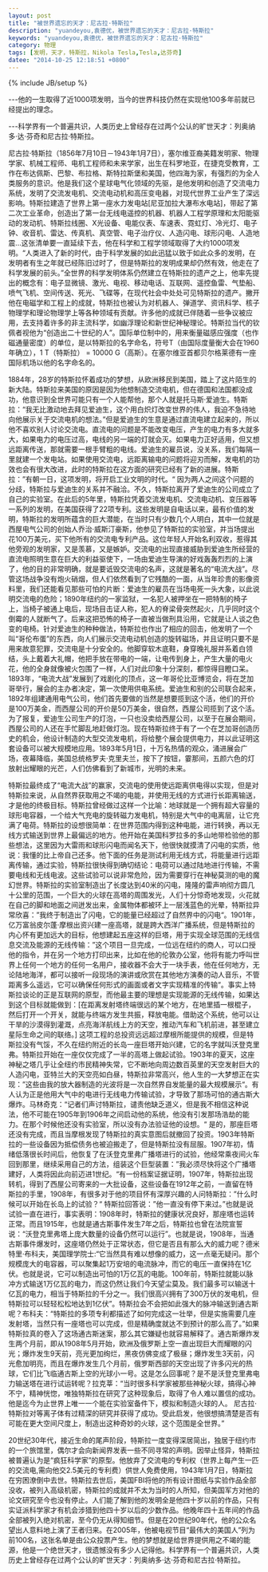 ```yaml
---
layout: post
title: "被世界遗忘的天才：尼古拉·特斯拉"
description: "yuandeyou,袁德优，被世界遗忘的天才：尼古拉·特斯拉"
keywords: "yuandeyou,袁德优，被世界遗忘的天才：尼古拉·特斯拉"
category: 物理
tags: [发明，天才，特斯拉，Nikola Tesla,Tesla,达芬奇]
datee: "2014-10-25 12:18:51 +0800"
---
```

{% include JB/setup %}

---他的一生取得了近1000项发明，当今的世界科技仍然在实现他100多年前就已经提出的理念。

---科学界有一个普遍共识，人类历史上曾经存在过两个公认的旷世天才：列奥纳多·达·芬奇和尼古拉·特斯拉。

<!-- more -->

尼古拉·特斯拉（1856年7月10日－1943年1月7日），塞尔维亚裔美籍发明家、物理学家、机械工程师、电机工程师和未来学家，出生在科罗地亚，在捷克受教育，工作在布达佩斯、巴黎、布拉格、斯特拉斯堡和美国，他四海为家，有强烈的为全人类服务的意识。他是我们这个星球电气化领域的先驱，是他发明和创造了交流电力系统，发明了交流发电机、交流电动机和高压变电器，对现代世界工业产生了深远影响。特斯拉建造了世界上第一座水力发电站[尼亚加拉大瀑布水电站]，带起了第二次工业革命，创造出了第一台无线电遥控的机器、机器人工程学原理和太阳能驱动的发动机、特斯拉线圈、X光设备、电能仪表、车速表、霓虹灯、冷光灯、电子钟、收音机、雷达、传真机、真空管、电子治疗仪、人造闪电、球形闪电、人造地震...这张清单要一直延续下去，他在科学和工程学领域取得了大约1000项发明。“人类进入了新的时代，由于科学发展的如此迅猛以致于如此众多的发明，在发明者有生之年就已经陈旧过时了，但是特斯拉的发明成果却仍然有效，他走在了科学发展的前头。”全世界的科学发明体系仍然建立在特斯拉的遗产之上，他率先提出的概念有：电子显微镜、激光、电视、移动电话、互联网、遥控鱼雷、气垫船、喷气飞机、空间传送、死光、飞碟等，在现代社会中处处可见特斯拉的遗产。撇开他在电磁学和工程上的成就，特斯拉也被认为对机器人、弹道学、资讯科学、核子物理学和理论物理学上等各种领域有贡献。许多他的成就已伴随着一些争议被应用，去支持着许多的非主流科学，如幽浮理论和新世纪神秘理论。特斯拉当代的钦佩者视他为“创造出二十世纪的人”。国际单位制中的，用来衡量磁感应强度（也作磁通量密度）的单位，是以特斯拉的名字命名，符号T（由国际度量衡大会在1960年确立），1 T（特斯拉） = 10000 G（高斯）。在塞尔维亚首都贝尔格莱德有一座国际机场以他的名字命名的。

1884年，28岁的特斯拉怀着成功的梦想，从欧洲移民到美国，踏上了这片陌生的新大陆。特斯拉来美国的原因是因为他想制造交流电机，但在德国和法国都没成功，他意识到全世界可能只有一个人能帮他，那个人就是托马斯·爱迪生。特斯拉：“我无比激动地去拜见爱迪生，这个用白炽灯改变世界的伟人，我迫不急待地向他展示关于交流电机的想法。”但是爱迪生的生意是通过直流电建立起来的，所以他不喜欢别人讨论交流电。直流电的问题是不能改变电压，产生的电力有多大就多大，如果电力的电压过高，电线的另一端的灯就会灭。如果电力正好适用，但又想远距离传送，那就需要一根手臂粗的电线。爱迪生的雇员说，没关系，我们每隔一里就建一个发电站。如果使用交流电，远距离输电的问题将迎刃而解，发电机的功效也会有很大改进，此时的特斯拉在这方面的研究已经有了新的进展。特斯拉：”有朝一日，这项发明，将开启工业文明的时代。“ 因为两人之间这个问题的分歧，特斯拉与爱迪生的关系并不融洽。不久，特斯拉离开了爱迪生的公司成立了自己的实验室。在此后的5年里，特斯拉凭着交流发电机、交流电动机、变压器等一系列的发明，在美国获得了22项专利。这些发明是自电话以来，最有价值的发明，特斯拉的发明所蕴含的巨大潜能，在当时只有少数几个人明白，其中一位就是西屋电气公司的创始人乔治·威斯汀豪斯，他参见了特斯拉的实验室，并当场提出花100万美元，买下他所有的交流电专利产品。这位年轻人开始名利双收，惹得其他旁观的发明家，又是羡慕，又是嫉妒。交流电的出现直接威胁到爱迪生所经营的直流电照明生意在巨大的利益驱使下，一场由爱迪生导演的好戏轰轰烈烈的上演了，他的目的非常明确，就是要诋毁交流电的名声，这就是著名的“电流大战”。尽管这场战争没有炮火硝烟，但人们依然看到了它残酷的一面，从当年珍贵的影像资料里，我们还能看见那些可怕的片断：爱迪生的雇员在当场电死一头大象，以此说明交流电的危险；1890年纽约的一家监狱，一名犯人被押坐在一把特制的椅子上，当椅子被通上电后，现场目击证人称，犯人的脊梁骨突然起火，几乎同时这个倒霉的人就断气了。后来这把恐怖的椅子一直被当做刑具沿用，它就是让人谈之色变的电椅。针对爱迪生的种种做法，特斯拉也作出了相应的回击，他发明了一个叫“哥伦布蛋”的东西，向人们展示交流电动机创造的旋转磁场，并且证明只要不是用来故意犯罪，交流电是十分安全的。他脚穿软木底鞋，身穿晚礼服并系着白领结，头上戴着大礼帽，他把手放在带电的一端，让电传到身上，产生大量的电火花，他的全身就像被火包围了一样，人们对此印象十分深刻，都惊得目瞪口呆。1893年，“电流大战”发展到了戏剧化的顶点，这一年哥伦比亚博览会，将在芝加哥举行，展会的主办者决定，第一次使用供电系统。爱迪生和别的公司联合起来，1892年组建通用电气公司，他们首先要做的当然是想要揽到这个活，他们的开价是100万美金，而西屋公司的开价是50万美金，很自然，西屋公司揽到了这个活。为了报复，爱迪生公司生产的灯泡，一只也没卖给西屋公司，以至于在展会期间，西屋公司的人还在手忙脚乱地赶做灯泡。现在特斯拉终于有了一个在芝加哥创造历史的机会，他设计制造的大型交流发电机，将给整个展会提供电力，并以此证明这套设备可以被大规模地应用。1893年5月1日，十万名热情的观众，涌进展会广场，夜幕降临，美国总统格罗夫·克里夫兰，按下了按钮，霎那间，五颜六色的灯放射出耀眼的光芒，人们仿佛看到了新城市，光明的未来。

特斯拉最终成了“电流大战”的赢家，交流电的使用使远距离供电得以实现，但是对特斯拉来说，从自然界获取用之不竭的电能，并使用无线的方式进行长距离输送，才是他的终极目标。特斯拉曾经做过这样一个比喻：地球就是一个拥有超大容量的球形电容器，一个给大气充电的旋转磁力发电机，特别是大气中的电离层，让它充满了电荷。特斯拉的设想很简单：在世界范围内得到这种电能，进行转换，再以无线方式输送到世界上最偏远的地方。他开始在美国科罗拉多的多山地带检验他的那些想法，这里因为大雷雨和球形闪电而闻名天下，他很快就摸清了闪电的实质，他说：我懂的比上帝自己还多。他下面的任务是测试利用无线方式，将能量进行远距离传输，通过实验，特斯拉很快得到确切结论：电荷可以通过陆地进行传输，不需要电线和无线电波。这些试验可以说非常危险，因为需要穿行在神秘莫测的电的魔幻世界。特斯拉的实验室制造出了长度达到40米的闪电，隆隆的雷声响彻方圆几十公里的范围，一个巨大的火球在高塔的周围发光，人们十分惊奇地发现，火花就在自己的脚和地面之间迸发出来，金属物体都被环上一层浅蓝色的光晕，特斯拉异常欣喜：”我终于制造出了闪电，它的能量已经超过了自然界中的闪电“。1901年，亿万富翁皮尔蓬·摩根出资兴建一座高塔，就是跨大西洋广播系统，但是特斯拉的内心怀有更加远大的目标，他想建起五座这样的巨塔，用于实现全球范围的无线信息交流及能源的无线传输：”这个项目一旦完成，一位远在纽约的商人，可以口授他的指令，并在另一个地方打印出来，比如在他的伦敦办公室，他将有能力呼叫世界上任何一个地方的任何一名用户，接收器不会大于一块手表，他在任何地方，无论陆地海洋，都可以接听一段现场的演讲或欣赏在其他地方演奏的动人音乐，不管距离多么遥远，它可以确保任何形式的画面或者文字实现精准的传输“。事实上特斯拉谈论的正是互联网的原型，而他最主要的理想是实现能源的无线传输，如果达到这个目标就能做到：[在距离发射塔终端很远的某个地方，在地里插一根棍子，然后打开一个开关，就能与终端方发生共振，释放电能。借助这个系统，他可以让干旱的沙漠得到灌溉，点亮海洋航线上方的天空，推动汽车和飞机前进，甚至建立星际生命之间的联络。] 这项工程的总投资远远超过摩根所能提供的规模，但是特斯拉没有气馁，不久在纽约附近的长岛一座巨塔开始兴建，它的名字就叫沃登克里弗。特斯拉开始在一座仅仅完成了一半的高塔上做起试验。1903年的夏天，这座神秘之塔几乎让全纽约市民精神失常，它不断地向周边数百英里的天空发射巨大的人造闪电，亚特兰大的天空亮如白昼，特斯拉非常高兴，他人生的一大梦想正在实现：”这些由我的放大器制造的光波将是一次自然界自发能量的最大规模展示“。有人认为正是他用大气中的电进行无线电力传输试验，才导致了那场可怕的通古斯大爆炸。马林奇克：“记者们声讨特斯拉，谴责他缺乏道义，但是我不相信这种说法，他不可能在1905年到1906年之间启动他的系统，他没有引发那场浩劫的能力。在那个时候他还没有实验室，所以没有办法验证他的设想。“ 是的，那座巨塔还没有完成，而且当摩根发现了特斯拉的真实意图后就撤回了投资。1903年特斯拉的一些设备因为抵偿债务也被迫搬走了，但是特斯拉没有屈服。1907年初，情绪低落很长时间后，他恢复了在沃登克里弗广播塔进行的试验，他经常乘夜间火车回到那里，继续采用自己的方法，组装这个巨型装置：”我必须尽快将这个广播塔建好，人类将因此向前迈进1世纪。“有一份档案证据证明，1907年，特斯拉出现转机，得到了西屋公司寄来的一大批设备，这些设备在1912年之前，一直留在特斯拉的手里，1908年，有很多对于他的项目怀有深厚兴趣的人问特斯拉：”什么时候可以开始在长岛上的试验？“ 特斯拉回答说：”他一直没有停下来过。”也就是说试验一直在进行，事实表明：1908年时，特斯拉的健康状况良好，那座塔也运转正常。而且1915年，也就是通古斯事件发生7年之后，特斯拉也曾在法院宣誓说：“沃登克里弗塔上庞大数量的设备仍然可以运行”。也就是说，1908年，当通古斯事件爆发时，这座塔仍然处于正常状态，但它是否且有那么大的威力呢？德米特里·布科夫，美国理学院士:“它当然具有难以想像的威力，这一点毫无疑问。那个规模庞大的电容器，可以聚集起1万安培的电流脉冲，而它的电压一直保持在1亿伏。也就是说，它可以制造出可怕的1万亿瓦的电能。100年前，特斯拉就能以脉冲方式输送1万亿瓦的电力，而这仍然让我们今天望尘莫及。我们最多可以输送十亿瓦的电力，相当于特斯拉的千分之一。我们很高兴拥有了300万伏的发电机，但特斯拉可以轻轻松松地达到1亿伏”。特斯拉会不会把如此强大的脉冲输送到通古斯呢？布科夫：“特斯拉的多项专利都描述了如何完成这一壮举，但是实施需要几座发射塔，当然只有一座塔也可以完成，但是精确度就达不到预计的那么高了。”如果特斯拉真的卷入了这场通古斯迷案，那么其它嫌疑也就容易解释了。通古斯爆炸发生两个月前，即从1908年5月开始，欧洲及俄罗斯上空一直出现巨大而耀眼的闪光；爆炸发生9天前，亮光更加绚烂，黑夜仿佛变成了极昼；爆炸发生3天前，闪光愈加明亮，而且在爆炸发生几个月前，俄罗斯西部的天空出现了许多闪光的热球，它们比飞临通古斯上空的光球小一号。这是怎么回事呢？是不是沃登克里弗电力输送塔在进行试运转呢？拉克莘：“当时很多科学家被那些神秘火球，搞得心神不宁，精神恍惚，唯独特斯拉在研究了这种现象后，取得了令人难以置信的成功。他是迄今为止世界上唯一一个能在实验室备件下，模拟和制造火球的人。 尼古拉·特斯拉对等离子体有过精深的研究并获得了成功。受此启发，他很想搞清楚是否有可能在更大空间尺度上，制造出这种奇妙的火球，这个范围是全世界。”

20世纪30年代，接近生命的尾声阶段，特斯拉一度变得深居简出，独居于纽约市的一个旅馆里，偶尔才会向新闻界发表一些不同寻常的声明。因举止怪异，特斯拉被普遍认为是“疯狂科学家”的原型。他放弃了交流电的专利权（世界上每产生一匹的交流电,需向他交2.5美元的专利费）供世人免费使用，1943年1月7日，特斯拉在穷困潦倒中去世。特斯拉去世后，美国FBI将他的所有设计图纸与实验作品全部没收，被列入高级机密，特斯拉的成就并不太为当时的人所知，但美国军方对他的论文研究至今也没有停止。人们能了解到他的发明全是他四十岁以前的作品，只有实证派科学家才有机会涉猎到他四十岁以后的少数作品。他晚年四十五年间的作品全部被列入绝对机密，至今仍无从得知细节。但是在20世纪90年代，他的公众名望出人意料地上演了王者归来。在2005年，他被电视节目“最伟大的美国人”列为前100名，这张名单是由公众投票产生。他的梦想就是给世界提供用之不竭的能源，他是一个绝世天才，很遗憾没有多少人记得他。科学界有一个普遍共识，人类历史上曾经存在过两个公认的旷世天才：列奥纳多·达·芬奇和尼古拉·特斯拉。
